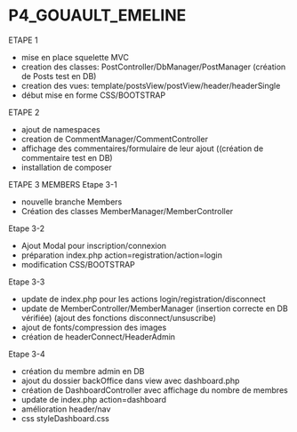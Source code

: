 # P4_GOUAULT_EMELINE

ETAPE 1
- mise en place squelette MVC
- creation des classes: PostController/DbManager/PostManager (création de Posts test en DB)
- creation des vues: template/postsView/postView/header/headerSingle
- début mise en forme CSS/BOOTSTRAP

ETAPE 2
- ajout de namespaces
- creation de CommentManager/CommentController
- affichage des commentaires/formulaire de leur ajout ((création de commentaire test en DB)
- installation de composer

ETAPE 3 MEMBERS
Etape 3-1
- nouvelle branche Members
- Création des classes MemberManager/MemberController

Etape 3-2
- Ajout Modal pour inscription/connexion
- préparation index.php action=registration/action=login
- modification CSS/BOOTSTRAP

Etape 3-3
- update de index.php pour les actions login/registration/disconnect
- update de MemberController/MemberManager 
    (insertion correcte en DB vérifiée)
    (ajout des fonctions disconnect/unsuscribe)
- ajout de fonts/compression des images
- création de headerConnect/HeaderAdmin

Etape 3-4
- création du membre admin en DB
- ajout du dossier backOffice dans view avec dashboard.php
- création de DashboardController avec affichage du nombre de membres
- update de index.php action=dashboard
- amélioration header/nav
- css styleDashboard.css